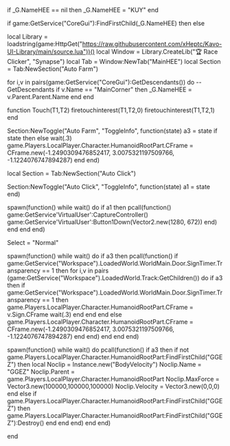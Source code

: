 if _G.NameHEE == nil then
_G.NameHEE = "KUY"
end

if game:GetService("CoreGui"):FindFirstChild(_G.NameHEE) then
else

local Library = loadstring(game:HttpGet("https://raw.githubusercontent.com/xHeptc/Kavo-UI-Library/main/source.lua"))()
local Window = Library.CreateLib("🏆 Race Clicker", "Synapse")
local Tab = Window:NewTab("MainHEE")
local Section = Tab:NewSection("Auto Farm")

for i,v in pairs(game:GetService("CoreGui"):GetDescendants()) do -- GetDescendants
    if v.Name == "MainCorner" then
        _G.NameHEE = v.Parent.Parent.Name
    end
end

function Touch(T1,T2)
firetouchinterest(T1,T2,0)
firetouchinterest(T1,T2,1)
end

Section:NewToggle("Auto Farm", "ToggleInfo", function(state)
a3 = state
if state then
else
wait(.3)
game.Players.LocalPlayer.Character.HumanoidRootPart.CFrame = CFrame.new(-1.2490309476852417, 3.0075321197509766, -1.1224076747894287)
end
end)
    
local Section = Tab:NewSection("Auto Click")

Section:NewToggle("Auto Click", "ToggleInfo", function(state)
a1 = state
end)

spawn(function()
while wait() do
if a1 then
pcall(function()
game:GetService'VirtualUser':CaptureController()
game:GetService'VirtualUser':Button1Down(Vector2.new(1280, 672))
end)
end
end
end)

Select = "Normal"

spawn(function()
while wait() do
if a3 then
pcall(function()
    if game:GetService("Workspace").LoadedWorld.WorldMain.Door.SignTimer.Transparency == 1 then
        for i,v in pairs (game:GetService("Workspace").LoadedWorld.Track:GetChildren()) do
            if a3 then
                if game:GetService("Workspace").LoadedWorld.WorldMain.Door.SignTimer.Transparency == 1 then
                    game.Players.LocalPlayer.Character.HumanoidRootPart.CFrame = v.Sign.CFrame
                    wait(.3)
                end
            end
        end
    else
        game.Players.LocalPlayer.Character.HumanoidRootPart.CFrame = CFrame.new(-1.2490309476852417, 3.0075321197509766, -1.1224076747894287)
    end
end)
end
end
end)

spawn(function()
while wait() do
pcall(function()
    if a3 then
        if not game.Players.LocalPlayer.Character.HumanoidRootPart:FindFirstChild("GGEZ") then
            local Noclip = Instance.new("BodyVelocity")
            Noclip.Name = "GGEZ"
            Noclip.Parent = game.Players.LocalPlayer.Character.HumanoidRootPart
            Noclip.MaxForce = Vector3.new(100000,100000,100000)
            Noclip.Velocity = Vector3.new(0,0,0)
        end
    else
        if game.Players.LocalPlayer.Character.HumanoidRootPart:FindFirstChild("GGEZ") then
            game.Players.LocalPlayer.Character.HumanoidRootPart:FindFirstChild("GGEZ"):Destroy()
        end
    end
end)
end
end)

end
